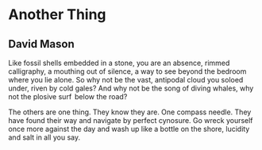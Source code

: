 # Another Thing
## David Mason
Like fossil shells embedded in a stone,
you are an absence, rimmed calligraphy,
a mouthing out of silence, a way to see
beyond the bedroom where you lie alone.
So why not be the vast, antipodal cloud
you soloed under, riven by cold gales?
And why not be the song of diving whales,
why not the plosive surf   below the road?

The others are one thing. They know they are.
One compass needle. They have found their way
and navigate by perfect cynosure.
Go wreck yourself once more against the day
and wash up like a bottle on the shore,
lucidity and salt in all you say.
